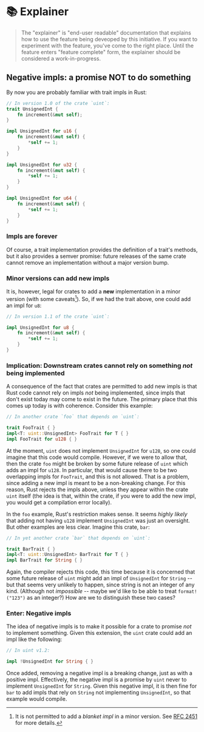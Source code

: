 # 📚 Explainer

> The "explainer" is "end-user readable" documentation that explains how to use the feature being deveoped by this initiative.
> If you want to experiment with the feature, you've come to the right place.
> Until the feature enters "feature complete" form, the explainer should be considered a work-in-progress.

## Negative impls: a promise NOT to do something

By now you are probably familiar with trait impls in Rust:

```rust
// In version 1.0 of the crate `uint`:
trait UnsignedInt {
    fn increment(&mut self);
}

impl UnsignedInt for u16 { 
    fn increment(&mut self) {
        *self += 1;
    }
}

impl UnsignedInt for u32 { 
    fn increment(&mut self) {
        *self += 1;
    }
}

impl UnsignedInt for u64 { 
    fn increment(&mut self) {
        *self += 1;
    }
}
```

### Impls are forever

Of course, a trait implementation provides the definition of a trait's methods, but it also provides a semver promise: future releases of the same crate cannot remove an implementation without a major version bump.

### Minor versions can add new impls

It is, however, legal for crates to add a **new** implementation in a minor version (with some caveats[^blanket]). So, if we had the trait above, one could add an impl for `u8`:

```rust
// In version 1.1 of the crate `uint`:

impl UnsignedInt for u8 {
    fn increment(&mut self) {
        *self += 1;
    }
}
```

[^blanket]: It is not permitted to add a *blanket impl* in a minor version. See [RFC 2451](https://rust-lang.github.io/rfcs/2451-re-rebalancing-coherence.html) for more details.

### Implication: Downstream crates cannot rely on something *not* being implemented

A consequence of the fact that crates are permitted to add new impls is that Rust code cannot rely on impls *not* being implemented, since impls that don't exist today may come to exist in the future. The primary place that this comes up today is with coherence. Consider this example:

```rust
// In another crate `foo` that depends on `uint`:

trait FooTrait { }
impl<T: uint::UnsignedInt> FooTrait for T { }
impl FooTrait for u128 { }
```

At the moment, `uint` does not implement `UnsignedInt` for `u128`, so one could imagine that this code would compile. However, if we were to allow that, then the crate `foo` might be broken by some future release of `uint` which adds an impl for `u128`. In particular, that would cause there to be two overlapping impls for `FooTrait`, and this is not allowed. That is a problem, since adding a new impl is meant to be a non-breaking change. For this reason, Rust rejects the impls above, unless they appear within the crate `uint` itself (the idea is that, within the crate, if you were to add the new impl, you would get a compilation error locally).

In the `foo` example, Rust's restriction makes sense. It seems *highly likely* that adding not having `u128` implement `UnsignedInt` was just an oversight. But other examples are less clear. Imagine this crate, `bar`:

```rust
// In yet another crate `bar` that depends on `uint`:

trait BarTrait { }
impl<T: uint::UnsignedInt> BarTrait for T { }
impl BarTrait for String { }
```

Again, the compiler rejects this code, this time because it is concerned that some future release of `uint` might add an impl of `UnsignedInt` for `String` -- but that seems very unlikely to happen, since string is not an integer of any kind. (Although not *impossible* -- maybe we'd like to be able to treat `format!("123")` as an integer?) How are we to distinguish these two cases?

### Enter: Negative impls

The idea of negative impls is to make it possible for a crate to promise *not* to implement something. Given this extension, the `uint` crate could add an impl like the following:

```rust
// In uint v1.2:

impl !UnsignedInt for String { }
```

Once added, removing a negative impl is a breaking change, just as with a positive impl. Effectively, the negative impl is a promise by `uint` never to implement `UnsignedInt` for `String`. Given this negative impl, it is then fine for `bar` to add impls that rely on `String` not implementing `UnsignedInt`, so that example would compile.


